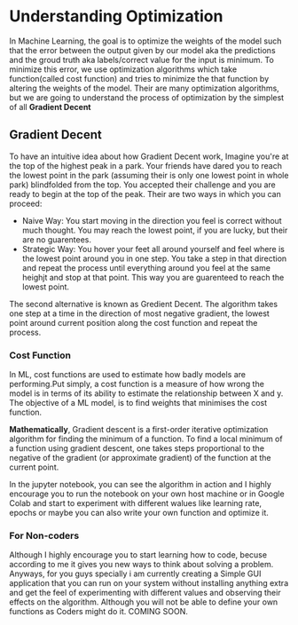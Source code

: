# Understanding Optimization
In Machine Learning, the goal is to optimize the weights of the model such that the error between the output given by our model aka the predictions and the groud truth aka labels/correct value for the input is minimum. To minimize this error, we use optimization algorithms which take function(called cost function) and tries to minimize the that function by altering the weights of the model.
Their are many optimization algorithms, but we are going to understand the process of optimization by the simplest of all <b>Gradient Decent</b>

## Gradient Decent
To have an intuitive idea about how Gradient Decent work, Imagine you're at the top of the highest peak in a park. Your friends have dared you to reach the lowest point in the park (assuming their is only one lowest point in whole park) blindfolded from the top. You accepted their challenge and you are ready to begin at the top of the peak. Their are two ways in which you can proceed:

- Naive Way: You start moving in the direction you feel is correct without much thought. You may reach the lowest point, if you are lucky, but their are no guarentees.
- Strategic Way: You hover your feet all around yourself and feel where is the lowest point around you in one step. You take a step in that direction and repeat the process until everything around you feel at the same heighjt and stop at that point. This way you are guarenteed to reach the lowest point.

The second alternative is known as Gredient Decent. The algorithm takes one step at a time in the direction of most negative gradient, the lowest point around current position along the cost function and repeat the process.

### Cost Function

In ML, cost functions are used to estimate how badly models are performing.Put simply, a cost function is a measure of how wrong the model is in terms of its ability to estimate the relationship between X and y.
The objective of a ML model, is to find weights that minimises the cost function.

<b>Mathematically</b>, Gradient descent is a first-order iterative optimization algorithm for finding the minimum of a function. To find a local minimum of a function using gradient descent, one takes steps proportional to the negative of the gradient (or approximate gradient) of the function at the current point.

In the jupyter notebook, you can see the algorithm in action and I highly encourage you to run the notebook on your own host machine or in Google Colab and start to experiment with different walues like learning rate, epochs or maybe you can also write your own function and optimize it.

### For Non-coders
Although I highly encourage you to start learning how to code, becuse according to me it gives you new ways to think about solving a problem. Anyways, for you guys specially i am currently creating a Simple GUI application that you can run on your system without installing anything extra and get the feel of experimenting with different values and observing their effects on the algorithm. Although you will not be able to define your own functions as Coders might do it. COMING SOON. 